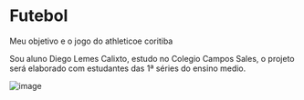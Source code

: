 # Futebol

Meu objetivo e o jogo do athleticoe coritiba

Sou aluno Diego Lemes Calixto, estudo no Colegio Campos Sales, o projeto será elaborado com estudantes das 1ª séries do ensino medio.

![image](https://github.com/diego-lemes-calixto11/futebol/assets/146456825/2090015e-e76b-495f-a885-c4fc4a9c3c98)
